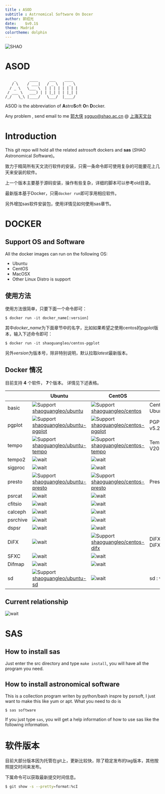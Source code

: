```yaml
---
title : ASOD
subtitle : Astrnomical Software On Docer
author: 郭绍光
date:    $v0.1$
theme: Madrid
colortheme: dolphin
---
```


![SHAO](./images/shao.png)

# ASOD

```
    _      ____     ___    ____
   / \    / ___|   / _ \  |  _ \
  / _ \   \___ \  | | | | | | | |
 / ___ \   ___) | | |_| | | |_| |
/_/   \_\ |____/   \___/  |____/

```

ASOD is the abbreviation of **A**stro**S**oft **O**n **D**ocker.

Any problem , send email to me [郭大侠](https://github.com/shaoguangleo) <sgguo@shao.ac.cn> @ [上海天文台](http://www.shao.ac.cn)

# Introduction

This git repo will hold all the related astrosoft dockers and **sas** (*S*HAO *A*stronomical *S*oftware)。

致力于精简所有天文流行软件的安装，只需一条命令即可使用复杂的可能要花上几天来安装的软件。

上一个版本主要基于源码安装，操作有些复杂，详细的脚本可以参考old目录。

最新版本基于Docker，只需`docker run`即可享用相应软件。

另外增加sas软件安装包，使用详情见如何使用sas章节。

# DOCKER

## Support OS and Software

All the docker images can run on the following OS:

- Ubuntu
- CentOS
- MacOSX
- Other Linux Distro is support

## 使用方法



使用方法很简单，只要下面一个命令即可：

```
$ docker run -it docker_name[:version]
```

其中*docker_name*为下面章节中的名字，比如如果希望之使用centos的pgplot版本，输入下述命令即可：

```
$ docker run -it shaoguangleo/centos-pgplot
```

另外*version*为版本号，除非特别说明，默认拉取*latest*最新版本。


## Docker 情况

目前支持 **4** 个软件， **7**个版本。 详情见下述表格。

|     | Ubuntu     |  CentOS    |  版本 |
|----|-----|-----|-----|
|basic|![Support](./images/support.png)[shaoguangleo/ubuntu](https://github.com/shaoguangleo/docker-ubuntu)|![Support](./images/support.png) [shaoguangleo/centos](https://github.com/shaoguangleo/docker-centos)| CentOS:7.4 </br> Ubuntu:17.10|
|pgplot|![Support](./images/support.png) [shaoguangleo/ubuntu-pgplot](https://github.com/shaoguangleo/docker-ubuntu-pgplot/)|![Support](./images/support.png) [shaoguangleo/centos-pgplot](https://github.com/shaoguangleo/docker-centos-pgplot/)| PGPLOT : v5.2.2 |
|tempo|![Support](./images/support.png)[shaoguangleo/ubuntu-tempo](https://github.com/shaoguangleo/docker-ubuntu-tempo) |![Support](./images/support.png)[shaoguangleo/centos-tempo](https://github.com/shaoguangleo/docker-centos-tempo)|Tempo V20170729 |
|tempo2|![wait](./images/wait.png)|![wait](./images/wait.png)||
|sigproc|![wait](./images/wait.png)|![wait](./images/wait.png)||
|presto|![Support](./images/support.png)[shaoguangleo/ubuntu-presto](https://github.com/shaoguangleo/docker-ubuntu-presto)|![Support](./images/support.png)[shaoguangleo/centos-presto](https://github.com/shaoguangleo/docker-centos-presto)|Presto v2.1|
|psrcat|![wait](./images/wait.png)|![wait](./images/wait.png)||
|cfitsio|![wait](./images/wait.png)|![wait](./images/wait.png)||
|calceph|![wait](./images/wait.png)|![wait](./images/wait.png)||
|psrchive|![wait](./images/wait.png)|![wait](./images/wait.png)||
|dspsr|![wait](./images/wait.png)|![wait](./images/wait.png)||
|DiFX|![wait](./images/wait.png)|![Support](./images/support.png) [shaoguangleo/centos-difx](https://github.com/shaoguangleo/docker-centos-difx/)| DiFX v2.5.1 </br> DiFX v2.5.2|
|SFXC|![wait](./images/wait.png)|![wait](./images/wait.png)||
|Difmap|![wait](./images/wait.png)|![wait](./images/wait.png)||
|sd|![Support](./images/support.png) [shaoguangleo/ubuntu-sd](https://github.com/shaoguangleo/docker-ubuntu-sd/)|![wait](./images/wait.png)| sd : v0.1 |


## Current relationship

![wait](images/astrosoft_relationship.png)

# SAS

## How to install sas

Just enter the src directory and type `make install`, you will have all the program you need.

## How to install astronomical software

This is a collection program writen by python/bash inspre by psrsoft, I just want to make this like yum or apt. What you need to do is

```
$ sas software
```

If you just type `sas`, you will get a help information of how to use sas like the following information.

# 软件版本

目前大部分版本因为托管在git上，更新比较快，除了稳定发布的tag版本，其他按照提交时间来发布。

下属命令可以获取最新提交时间信息。

```bash
$ git show -s --pretty=format:%cI
```

